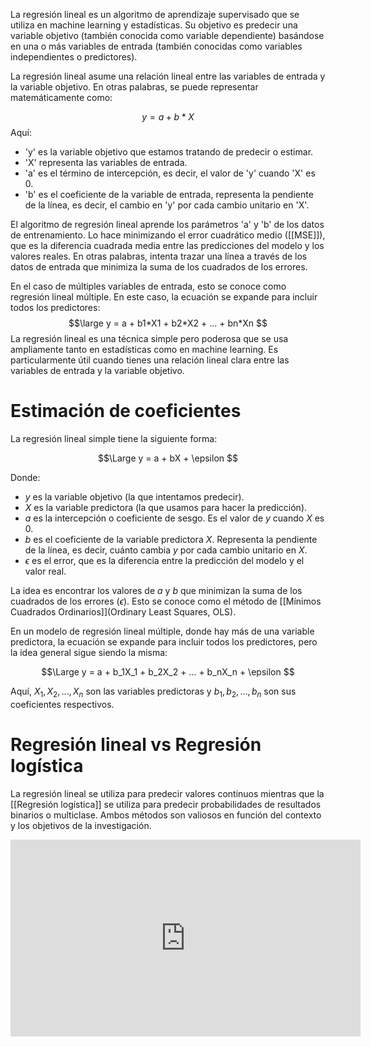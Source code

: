 La regresión lineal es un algoritmo de aprendizaje supervisado que se utiliza en machine learning y estadísticas. Su objetivo es predecir una variable objetivo (también conocida como variable dependiente) basándose en una o más variables de entrada (también conocidas como variables independientes o predictores).

La regresión lineal asume una relación lineal entre las variables de entrada y la variable objetivo. En otras palabras, se puede representar matemáticamente como:

$$
y = a + b*X
$$
Aquí:

- 'y' es la variable objetivo que estamos tratando de predecir o estimar.
- 'X' representa las variables de entrada.
- 'a' es el término de intercepción, es decir, el valor de 'y' cuando 'X' es 0.
- 'b' es el coeficiente de la variable de entrada, representa la pendiente de la línea, es decir, el cambio en 'y' por cada cambio unitario en 'X'.

El algoritmo de regresión lineal aprende los parámetros 'a' y 'b' de los datos de entrenamiento. Lo hace minimizando el error cuadrático medio ([[MSE]]), que es la diferencia cuadrada media entre las predicciones del modelo y los valores reales. En otras palabras, intenta trazar una línea a través de los datos de entrada que minimiza la suma de los cuadrados de los errores.

En el caso de múltiples variables de entrada, esto se conoce como regresión lineal múltiple. En este caso, la ecuación se expande para incluir todos los predictores:
$$\large
y = a + b1*X1 + b2*X2 + ... + bn*Xn
$$
La regresión lineal es una técnica simple pero poderosa que se usa ampliamente tanto en estadísticas como en machine learning. Es particularmente útil cuando tienes una relación lineal clara entre las variables de entrada y la variable objetivo.


# Estimación de coeficientes

La regresión lineal simple tiene la siguiente forma:

$$\Large
y = a + bX + \epsilon
$$

Donde:
- $y$ es la variable objetivo (la que intentamos predecir).
- $X$ es la variable predictora (la que usamos para hacer la predicción).
- $a$ es la intercepción o coeficiente de sesgo. Es el valor de $y$ cuando $X$ es 0.
- $b$ es el coeficiente de la variable predictora $X$. Representa la pendiente de la línea, es decir, cuánto cambia $y$ por cada cambio unitario en $X$.
- $\epsilon$ es el error, que es la diferencia entre la predicción del modelo y el valor real.

La idea es encontrar los valores de $a$ y $b$ que minimizan la suma de los cuadrados de los errores ($\epsilon$). Esto se conoce como el método de [[Mínimos Cuadrados Ordinarios]](Ordinary Least Squares, OLS).

En un modelo de regresión lineal múltiple, donde hay más de una variable predictora, la ecuación se expande para incluir todos los predictores, pero la idea general sigue siendo la misma:

$$\Large
y = a + b_1X_1 + b_2X_2 + ... + b_nX_n + \epsilon
$$

Aquí, $X_1, X_2, ..., X_n$ son las variables predictoras y $b_1, b_2, ..., b_n$ son sus coeficientes respectivos.


# Regresión lineal vs Regresión logística

La regresión lineal se utiliza para predecir valores continuos mientras que la [[Regresión logística]] se utiliza para predecir probabilidades de resultados binarios o multiclase. Ambos métodos son valiosos en función del contexto y los objetivos de la investigación.



<iframe width="560" height="315" src="https://www.youtube.com/embed/k964_uNn3l0" title="YouTube video player" frameborder="0" allow="accelerometer; autoplay; clipboard-write; encrypted-media; gyroscope; picture-in-picture; web-share" allowfullscreen></iframe>
